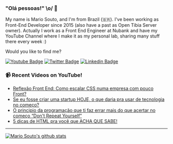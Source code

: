 ### "Olá pessoas!" \o/ 👋

My name is Mario Souto, and I'm from Brazil (🇧🇷). I've been working as Front-End Developer since 2015 (also have a past as Open Tibia Server owner). Actually I work as a Front End Engineer at Nubank and have my YouTube Channel where I make it as my personal lab, sharing many stuff there every week :)

Would you like to find me?

[![Youtube Badge](https://img.shields.io/badge/-Youtube-FF0000?style=flat-square&labelColor=FF0000&logo=youtube&logoColor=white&link=https://youtube.com/c/DevSoutinho)](https://youtube.com/c/DevSoutinho)
[![Twitter Badge](https://img.shields.io/badge/-Twitter-1ca0f1?style=flat-square&labelColor=1ca0f1&logo=twitter&logoColor=white&link=https://twitter.com/omariosouto)](https://twitter.com/omariosouto)
[![Linkedin Badge](https://img.shields.io/badge/-LinkedIn-blue?style=flat-square&logo=Linkedin&logoColor=white&link=https://www.linkedin.com/in/omariosouto)](https://www.linkedin.com/in/omariosouto)

### 📹 Recent Videos on YouTube!

<!-- YOUTUBE:START -->
- [Reflexão Front End: Como escalar CSS numa empresa com pouco Front?](https://www.youtube.com/watch?v=chg2Kx4DW9Q)
- [Se eu fosse criar uma startup HOJE, o que daria pra usar de tecnologia no começo?](https://www.youtube.com/watch?v=iv2ei1_TG9I)
- [O principio da programação que ti faz errar mais do que acertar no começo “Don&#39;t Repeat Yourself”](https://www.youtube.com/watch?v=GTJSijuti5Q)
- [5 dicas de HTML pra você que ACHA QUE SABE!](https://www.youtube.com/watch?v=IXukDu74fGY)
<!-- YOUTUBE:END -->

____


[![Mario Souto's github stats](https://github-readme-stats.vercel.app/api?username=omariosouto&theme=dark&show_icons=true&count_private=true)](https://github.com/omariosouto)

